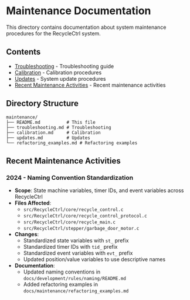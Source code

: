 # Maintenance Documentation

This directory contains documentation about system maintenance procedures for the RecycleCtrl system.

## Contents

- [Troubleshooting](troubleshooting.md) - Troubleshooting guide
- [Calibration](calibration.md) - Calibration procedures
- [Updates](updates.md) - System update procedures
- [Recent Maintenance Activities](#recent-maintenance-activities) - Recent maintenance activities

## Directory Structure
```
maintenance/
├── README.md          # This file
├── troubleshooting.md # Troubleshooting
├── calibration.md     # Calibration
├── updates.md         # Updates
└── refactoring_examples.md # Refactoring examples
```

## Recent Maintenance Activities

### 2024 - Naming Convention Standardization
- **Scope**: State machine variables, timer IDs, and event variables across RecycleCtrl
- **Files Affected**:
  - `src/RecycleCtrl/core/recycle_control.c`
  - `src/RecycleCtrl/core/recycle_control_protocol.c`
  - `src/RecycleCtrl/core/recycle_main.c`
  - `src/RecycleCtrl/stepper/garbage_door_motor.c`
- **Changes**:
  - Standardized state variables with `st_` prefix
  - Standardized timer IDs with `tid_` prefix
  - Standardized event variables with `evt_` prefix
  - Updated position/value variables to use descriptive names
- **Documentation**:
  - Updated naming conventions in `docs/development/rules/naming/README.md`
  - Added refactoring examples in `docs/maintenance/refactoring_examples.md`
